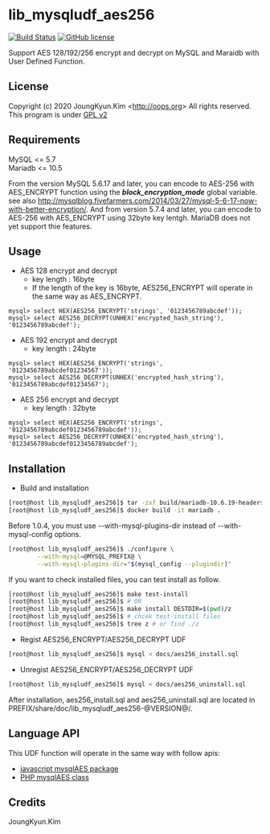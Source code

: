 lib_mysqludf_aes256
===
[![Build Status](https://travis-ci.org/Joungkyun/lib_mysqludf_aes256.svg?branch=master)](https://travis-ci.org/Joungkyun/lib_mysqludf_aes256) [![GitHub license](https://img.shields.io/badge/license-GPLv2-blue.svg)](https://raw.githubusercontent.com/Joungkyun/lib_mysqludf_aes256/master/COPYING)

Support AES 128/192/256 encrypt and decrypt on MySQL and Maraidb with User Defined Function.

## License

Copyright (c) 2020 JoungKyun.Kim &lt;http://oops.org&gt; All rights reserved.
This program is under [GPL v2](License)

## Requirements

MySQL &lt;= 5.7  
Mariadb &lt;= 10.5

From the version MySQL 5.6.17 and later, you can encode to AES-256 with AES_ENCRYPT function using the ***block_encryption_mode*** global variable. see also http://mysqlblog.fivefarmers.com/2014/03/27/mysql-5-6-17-now-with-better-encryption/. And from version 5.7.4 and later, you can encode to AES-256 with AES_ENCRYPT using 32byte key lentgh. MariaDB does not yet support thie features.

## Usage

 * AES 128 encrypt and decrypt
   * key length : 16byte
   * If the length of the key is 16byte, AES256_ENCRYPT will operate in the same way as AES_ENCRYPT.
```mysql
mysql> select HEX(AES256_ENCRYPT('strings', '0123456789abcdef'));
mysql> select AES256_DECRYPT(UNHEX('encrypted_hash_string'), '0123456789abcdef');
```

 * AES 192 encrypt and decrypt
   * key length : 24byte
```mysql
mysql> select HEX(AES256_ENCRYPT('strings', '0123456789abcdef01234567'));
mysql> select AES256_DECRYPT(UNHEX('encrypted_hash_string'), '0123456789abcdef01234567');
```

 * AES 256 encrypt and decrypt
   * key length : 32byte
```mysql
mysql> select HEX(AES256_ENCRYPT('strings', '0123456789abcdef0123456789abcdef'));
mysql> select AES256_DECRYPT(UNHEX('encrypted_hash_string'), '0123456789abcdef0123456789abcdef');
```

## Installation

* Build and installation
```bash
[root@host lib_mysqludf_aes256]$ tar -zxf build/mariadb-10.6.19-headers.tar.gz
[root@host lib_mysqludf_aes256]$ docker build -it mariadb .
```

Before 1.0.4, you must use --with-mysql-plugins-dir instead of --with-mysql-config options.

```bash
[root@host lib_mysqludf_aes256]$ ./configure \
        --with-mysql=@MYSQL_PREFIX@ \
        --with-mysql-plugins-dir="$(mysql_config --plugindir)"
```

If you want to check installed files, you can test install as follow.

```bash
[root@host lib_mysqludf_aes256]$ make test-install
[root@host lib_mysqludf_aes256]$ # OR
[root@host lib_mysqludf_aes256]$ make install DESTDIR=$(pwd)/z
[root@host lib_mysqludf_aes256]$ # chcek test-install files
[root@host lib_mysqludf_aes256]$ tree z # or find ./z
```

* Regist AES256_ENCRYPT/AES256_DECRYPT UDF

```bash
[root@host lib_mysqludf_aes256]$ mysql < docs/aes256_install.sql
```

* Unregist AES256_ENCRYPT/AES256_DECRYPT UDF

```bash
[root@host lib_mysqludf_aes256]$ mysql < docs/aes256_uninstall.sql
```

After installation, aes256_install.sql and aes256_uninstall.sql are located
in PREFIX/share/doc/lib_mysqludf_aes256-@VERSION@/.

## Language API

This UDF function will operate in the same way with follow apis:

  * [javascript mysqlAES package](http://mirror.oops.org/pub/oops/javascript/mysqlAES/)
  * [PHP mysqlAES class](https://github.com/OOPS-ORG-PHP/mysqlAES)

## Credits

JoungKyun.Kim
